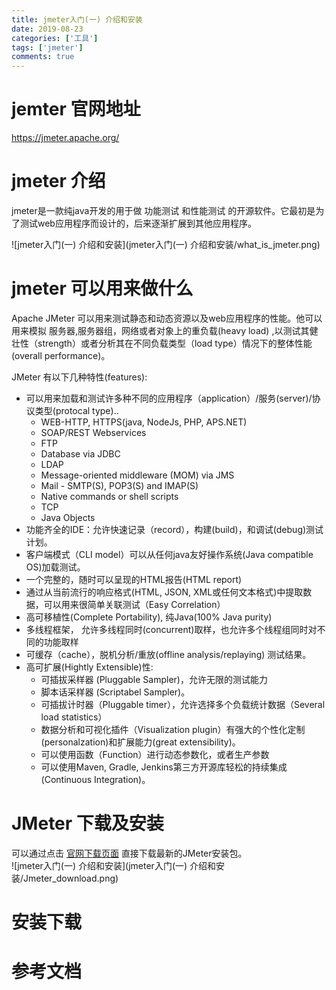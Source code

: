 ```yaml
---
title: jmeter入门(一) 介绍和安装
date: 2019-08-23
categories: ['工具']
tags: ['jmeter']
comments: true
---
```


# jemter 官网地址

  https://jmeter.apache.org/

# jmeter 介绍

  jmeter是一款纯java开发的用于做 功能测试 和性能测试 的开源软件。它最初是为了测试web应用程序而设计的，后来逐渐扩展到其他应用程序。

  ![jmeter入门(一) 介绍和安装](jmeter入门(一) 介绍和安装/what_is_jmeter.png)

# jmeter 可以用来做什么

  Apache JMeter 可以用来测试静态和动态资源以及web应用程序的性能。他可以用来模拟 服务器,服务器组，网络或者对象上的重负载(heavy load) ,以测试其健壮性（strength）或者分析其在不同负载类型（load type）情况下的整体性能(overall performance)。

  JMeter 有以下几种特性(features):  
  * 可以用来加载和测试许多种不同的应用程序（application）/服务(server)/协议类型(protocal type)..
    * WEB-HTTP, HTTPS(java, NodeJs, PHP, APS.NET)
    * SOAP/REST Webservices
    * FTP
    * Database via JDBC
    * LDAP
    * Message-oriented middleware (MOM) via JMS
    * Mail - SMTP(S), POP3(S) and IMAP(S)
    * Native commands or shell scripts
    * TCP
    * Java Objects
  * 功能齐全的IDE：允许快速记录（record），构建(build)，和调试(debug)测试计划。
  * 客户端模式（CLI model）可以从任何java友好操作系统(Java compatible OS)加载测试。
  * 一个完整的，随时可以呈现的HTML报告(HTML report)
  * 通过从当前流行的响应格式(HTML, JSON, XML或任何文本格式)中提取数据，可以用来很简单关联测试（Easy Correlation）
  * 高可移植性(Complete Portability), 纯Java(100% Java purity)
  * 多线程框架， 允许多线程同时(concurrent)取样，也允许多个线程组同时对不同的功能取样
  * 可缓存（cache），脱机分析/重放(offline analysis/replaying) 测试结果。
  * 高可扩展(Hightly Extensible)性:
    * 可插拔采样器 (Pluggable Sampler)，允许无限的测试能力
    * 脚本话采样器 (Scriptabel Sampler)。
    * 可插拔计时器（Pluggable timer），允许选择多个负载统计数据（Several load statistics）
    * 数据分析和可视化插件（Visualization plugin）有强大的个性化定制(personalzation)和扩展能力(great extensibility)。
    * 可以使用函数（Function）进行动态参数化，或者生产参数
    * 可以使用Maven, Gradle, Jenkins第三方开源库轻松的持续集成(Continuous Integration)。

# JMeter 下载及安装
  可以通过点击 [官网下载页面](https://jmeter.apache.org/download_jmeter.cgi) 直接下载最新的JMeter安装包。  
  ![jmeter入门(一) 介绍和安装](jmeter入门(一) 介绍和安装/Jmeter_download.png)










# 安装下载

# 参考文档
